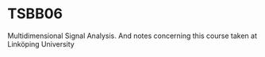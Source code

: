 TSBB06
======

Multidimensional Signal Analysis.
And notes concerning this course taken at Linköping University
